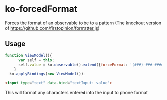 # ko-forcedFormat
Forces the format of an observable to be to a pattern
(The knockout version of https://github.com/firstopinion/formatter.js)

## Usage
```javascript
function ViewModel(){
      var self = this;
      self.value = ko.observable().extend({forceFormat: '(###)-###-####'});
    }
  ko.applyBindings(new ViewModel());
```

```html
<input type="text" data-bind="textInput: value">
```

This will format any characters entered into the input to phone format
